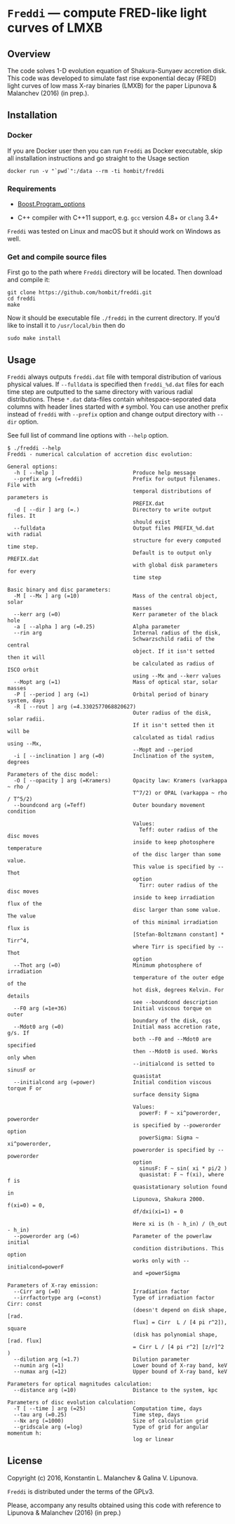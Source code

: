 `Freddi` — compute FRED-like light curves of LMXB
=================================================

Overview
--------

The code solves 1-D evolution equation of Shakura-Sunyaev accretion disk. This
code was developed to simulate fast rise exponential decay (FRED) light curves
of low mass X-ray binaries (LMXB) for the paper Lipunova & Malanchev (2016) (in
prep.).

Installation
------------

### Docker

If you are Docker user then you can run `Freddi` as Docker executable, skip all
installation instructions and go straight to the Usage section

~~~~~~~~~~~~~~~~~~~~~~~~~~~~~~~~~~~~~~~~~~~~~~~~~~~~~~~~~~~~~~~~~~~~~~~~~~~~~~~~
docker run -v "`pwd`":/data --rm -ti hombit/freddi
~~~~~~~~~~~~~~~~~~~~~~~~~~~~~~~~~~~~~~~~~~~~~~~~~~~~~~~~~~~~~~~~~~~~~~~~~~~~~~~~

### Requirements

-   [Boost.Program\_options](http://www.boost.org/doc/libs/release/doc/html/program_options.html)

-   C++ compiler with C++11 support, e.g. `gcc` version 4.8+ or `clang` 3.4+

`Freddi` was tested on Linux and macOS but it should work on Windows as well.

### Get and compile source files

First go to the path where `Freddi` directory will be located. Then download and
compile it:

~~~~~~~~~~~~~~~~~~~~~~~~~~~~~~~~~~~~~~~~~~~~~~~~~~~~~~~~~~~~~~~~~~~~~~~~~~~~~~~~
git clone https://github.com/hombit/freddi.git
cd freddi
make
~~~~~~~~~~~~~~~~~~~~~~~~~~~~~~~~~~~~~~~~~~~~~~~~~~~~~~~~~~~~~~~~~~~~~~~~~~~~~~~~

Now it should be executable file `./freddi` in the current directory. If you’d
like to install it to `/usr/local/bin` then do

~~~~~~~~~~~~~~~~~~~~~~~~~~~~~~~~~~~~~~~~~~~~~~~~~~~~~~~~~~~~~~~~~~~~~~~~~~~~~~~~
sudo make install
~~~~~~~~~~~~~~~~~~~~~~~~~~~~~~~~~~~~~~~~~~~~~~~~~~~~~~~~~~~~~~~~~~~~~~~~~~~~~~~~

Usage
-----

`Freddi` always outputs `freddi.dat` file with temporal distribution of various
physical values. If `--fulldata` is specified then `freddi_%d.dat` files for
each time step are outputted to the same directory with various radial
distributions. These `*.dat` data-files contain whitespace-seporated data
columns with header lines started with `#` symbol. You can use another prefix
instead of `freddi` with `--prefix` option and change output directory with
`--dir` option.

See full list of command line options with `--help` option.

~~~~~~~~~~~~~~~~~~~~~~~~~~~~~~~~~~~~~~~~~~~~~~~~~~~~~~~~~~~~~~~~~~~~~~~~~~~~~~~~
$ ./freddi --help
Freddi - numerical calculation of accretion disc evolution:

General options:
  -h [ --help ]                         Produce help message
  --prefix arg (=freddi)                Prefix for output filenames. File with 
                                        temporal distributions of parameters is
                                        PREFIX.dat
  -d [ --dir ] arg (=.)                 Directory to write output files. It 
                                        should exist
  --fulldata                            Output files PREFIX_%d.dat with radial 
                                        structure for every computed time step.
                                        Default is to output only PREFIX.dat 
                                        with global disk parameters for every 
                                        time step

Basic binary and disc parameters:
  -M [ --Mx ] arg (=10)                 Mass of the central object, solar 
                                        masses
  --kerr arg (=0)                       Kerr parameter of the black hole
  -a [ --alpha ] arg (=0.25)            Alpha parameter
  --rin arg                             Internal radius of the disk, 
                                        Schwarzschild radii of the central 
                                        object. If it isn't setted then it will
                                        be calculated as radius of ISCO orbit 
                                        using --Mx and --kerr values
  --Mopt arg (=1)                       Mass of optical star, solar masses
  -P [ --period ] arg (=1)              Orbital period of binary system, days
  -R [ --rout ] arg (=4.3302577068820627)
                                        Outer radius of the disk, solar radii. 
                                        If it isn't setted then it will be 
                                        calculated as tidal radius using --Mx, 
                                        --Mopt and --period
  -i [ --inclination ] arg (=0)         Inclination of the system, degrees

Parameters of the disc model:
  -O [ --opacity ] arg (=Kramers)       Opacity law: Kramers (varkappa ~ rho / 
                                        T^7/2) or OPAL (varkappa ~ rho / T^5/2)
  --boundcond arg (=Teff)               Outer boundary movement condition
                                        
                                        Values:
                                          Teff: outer radius of the disc moves 
                                        inside to keep photosphere temperature 
                                        of the disc larger than some value. 
                                        This value is specified by --Thot 
                                        option
                                          Tirr: outer radius of the disc moves 
                                        inside to keep irradiation flux of the 
                                        disc larger than some value. The value 
                                        of this minimal irradiation flux is 
                                        [Stefan-Boltzmann constant] * Tirr^4, 
                                        where Tirr is specified by --Thot 
                                        option
  --Thot arg (=0)                       Minimum photosphere of irradiation 
                                        temperature of the outer edge of the 
                                        hot disk, degrees Kelvin. For details 
                                        see --boundcond description
  --F0 arg (=1e+36)                     Initial viscous torque on outer 
                                        boundary of the disk, cgs
  --Mdot0 arg (=0)                      Initial mass accretion rate, g/s. If 
                                        both --F0 and --Mdot0 are specified 
                                        then --Mdot0 is used. Works only when 
                                        --initialcond is setted to sinusF or 
                                        quasistat
  --initialcond arg (=power)            Initial condition viscous torque F or 
                                        surface density Sigma
                                        
                                        Values:
                                          powerF: F ~ xi^powerorder, powerorder
                                        is specified by --powerorder option
                                          powerSigma: Sigma ~ xi^powerorder, 
                                        powerorder is specified by --powerorder
                                        option
                                          sinusF: F ~ sin( xi * pi/2 )
                                          quasistat: F ~ f(xi), where f is 
                                        quasistationary solution found in 
                                        Lipunova, Shakura 2000. f(xi=0) = 0, 
                                        df/dxi(xi=1) = 0
                                        
                                        Here xi is (h - h_in) / (h_out - h_in)
  --powerorder arg (=6)                 Parameter of the powerlaw initial 
                                        condition distributions. This option 
                                        works only with --initialcond=powerF 
                                        and =powerSigma

Parameters of X-ray emission:
  --Cirr arg (=0)                       Irradiation factor
  --irrfactortype arg (=const)          Type of irradiation factor Cirr: const 
                                        (doesn't depend on disk shape, [rad. 
                                        flux] = Cirr  L / [4 pi r^2]), square 
                                        (disk has polynomial shape, [rad. flux]
                                        = Cirr L / [4 pi r^2] [z/r]^2 )
  --dilution arg (=1.7)                 Dilution parameter
  --numin arg (=1)                      Lower bound of X-ray band, keV
  --numax arg (=12)                     Upper bound of X-ray band, keV

Parameters for optical magnitudes calculation:
  --distance arg (=10)                  Distance to the system, kpc

Parameters of disc evolution calculation:
  -T [ --time ] arg (=25)               Computation time, days
  --tau arg (=0.25)                     Time step, days
  --Nx arg (=1000)                      Size of calculation grid
  --gridscale arg (=log)                Type of grid for angular momentum h: 
                                        log or linear

~~~~~~~~~~~~~~~~~~~~~~~~~~~~~~~~~~~~~~~~~~~~~~~~~~~~~~~~~~~~~~~~~~~~~~~~~~~~~~~~

License
-------

Copyright (c) 2016, Konstantin L. Malanchev & Galina V. Lipunova.

`Freddi` is distributed under the terms of the GPLv3.

Please, accompany any results obtained using this code with reference to
Lipunova & Malanchev (2016) (in prep.)
